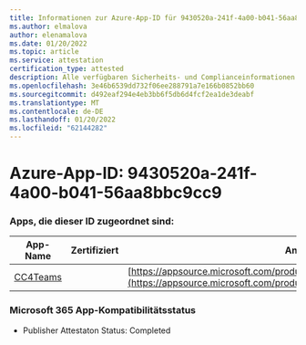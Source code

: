 ```yaml
---
title: Informationen zur Azure-App-ID für 9430520a-241f-4a00-b041-56aa8bbc9cc9
ms.author: elmalova
author: elenamalova
ms.date: 01/20/2022
ms.topic: article
ms.service: attestation
certification_type: attested
description: Alle verfügbaren Sicherheits- und Complianceinformationen für 9430520a-241f-4a00-b041-56aa8bbc9cc9.
ms.openlocfilehash: 3e46b6539dd732f06ee288791a7e166b0852bb60
ms.sourcegitcommit: d492eaf294e4eb3bb6f5db6d4fcf2ea1de3deabf
ms.translationtype: MT
ms.contentlocale: de-DE
ms.lasthandoff: 01/20/2022
ms.locfileid: "62144282"
---
```

# <a name="azure-app-id-9430520a-241f-4a00-b041-56aa8bbc9cc9"></a>Azure-App-ID: 9430520a-241f-4a00-b041-56aa8bbc9cc9


### <a name="apps-associated-with-this-id"></a>Apps, die dieser ID zugeordnet sind:
| **App-Name** | **Zertifiziert** | **Ansicht in AppSource** |
|--------------|---------------|-----------------------|
| [CC4Teams](https://docs.microsoft.com/microsoft-365-app-certification/forward/contactcenter4all1634641680587.cc4all_01) |  | [https://appsource.microsoft.com/product/office/contactcenter4all1634641680587.cc4all_01](https://appsource.microsoft.com/product/office/contactcenter4all1634641680587.cc4all_01) |

### <a name="microsoft-365-app-compliance-status"></a>Microsoft 365 App-Kompatibilitätsstatus
- Publisher Attestaton Status: Completed
